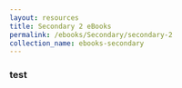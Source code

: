 ```yaml
---
layout: resources
title: Secondary 2 eBooks
permalink: /ebooks/Secondary/secondary-2
collection_name: ebooks-secondary
---
```


### test